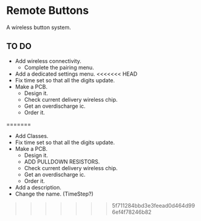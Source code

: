 # Remote Buttons
 A wireless button system.


## TO DO

* Add wireless connectivity.
  * Complete the pairing menu.
* Add a dedicated settings menu.
<<<<<<< HEAD
* Fix time set so that all the digits update.
* Make a PCB.
  * Design it.
  * Check current delivery wireless chip.
  * Get an overdischarge ic.
  * Order it.

=======
* Add Classes.
* Fix time set so that all the digits update.
* Make a PCB.
  * Design it.
  * ADD PULLDOWN RESISTORS.
  * Check current delivery wireless chip.
  * Get an overdischarge ic.
  * Order it.
* Add a description.
* Change the name. (TimeStep?)
>>>>>>> 5f711284bbd3e3feead0d464d996ef4f78246b82

